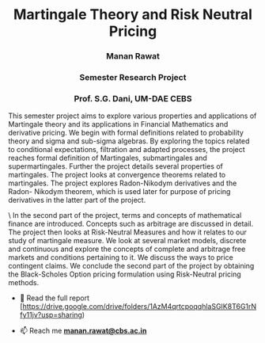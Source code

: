 <h1 align="center">Martingale Theory and Risk Neutral Pricing</h1>
<h3 align="center">Manan Rawat</h3>
<h3 align="center">Semester Research Project</h3>
<h3 align="center">Prof. S.G. Dani, UM-DAE CEBS</h3>
This semester project aims to explore various properties and applications of Martingale theory
and its applications in Financial Mathematics and derivative pricing.
We begin with formal definitions related to probability theory and sigma and sub-sigma algebras.
By exploring the topics related to conditional expectations, filtration and adapted processes, the
project reaches formal definition of Martingales, submartingales and supermartingales. Further
the project details several properties of martingales. The project looks at convergence theorems
related to martingales. The project explores Radon-Nikodym derivatives and the Radon-
Nikodym theorem, which is used later for purpose of pricing derivatives in the latter part of the
project.

\\
In the second part of the project, terms and concepts of mathematical finance are introduced.
Concepts such as arbitrage are discussed in detail. The project then looks at Risk-Neutral
Measures and how it relates to our study of martingale measure. We look at several market
models, discrete and continuous and explore the concepts of complete and arbitrage free markets
and conditions pertaining to it. We discuss the ways to price contingent claims. We conclude
the second part of the project by obtaining the Black-Scholes Option pricing formulation using
Risk-Neutral pricing methods.
- 📄 Read the full report [https://drive.google.com/drive/folders/1AzM4qrtcpoqqhlaSGIK8T6G1rNfy11jv?usp=sharing)


- 📫 Reach me **manan.rawat@cbs.ac.in**
